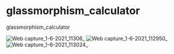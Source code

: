 # glassmorphism_calculator
glassmorphism_calculator

![Web capture_1-6-2021_11306_](https://user-images.githubusercontent.com/74392722/132250817-e5593860-e9a4-49f1-ae2c-7c206aa899e5.jpeg)
![Web capture_1-6-2021_112950_](https://user-images.githubusercontent.com/74392722/132250820-9bc7c11a-17ad-4a7f-baeb-7a6590cb12fc.jpeg)
![Web capture_1-6-2021_113024_](https://user-images.githubusercontent.com/74392722/132250822-09c368e5-1130-453e-b4ce-5a9282fab9c4.jpeg)
